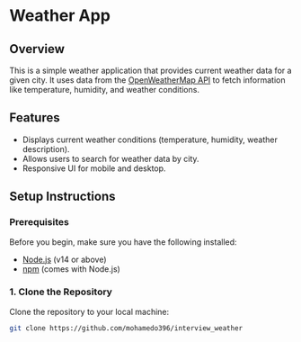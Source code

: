 # Weather App

## Overview
This is a simple weather application that provides current weather data for a given city. It uses data from the [OpenWeatherMap API](https://openweathermap.org/) to fetch information like temperature, humidity, and weather conditions.

## Features
- Displays current weather conditions (temperature, humidity, weather description).
- Allows users to search for weather data by city.
- Responsive UI for mobile and desktop.

## Setup Instructions

### Prerequisites
Before you begin, make sure you have the following installed:
- [Node.js](https://nodejs.org/en/) (v14 or above)
- [npm](https://www.npmjs.com/) (comes with Node.js)

### 1. Clone the Repository
Clone the repository to your local machine:
```bash
git clone https://github.com/mohamedo396/interview_weather

